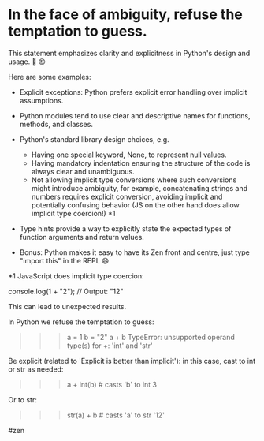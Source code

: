 # In the face of ambiguity, refuse the temptation to guess.

This statement emphasizes clarity and explicitness in Python's design and usage. 🐍 😍

Here are some examples:

- Explicit exceptions: Python prefers explicit error handling over implicit assumptions.

- Python modules tend to use clear and descriptive names for functions, methods, and classes.

- Python's standard library design choices, e.g.
  - Having one special keyword, None, to represent null values.
  - Having mandatory indentation ensuring the structure of the code is always clear and unambiguous.
  - Not allowing implicit type conversions where such conversions might introduce ambiguity, for example, concatenating strings and numbers requires explicit conversion, avoiding implicit and potentially confusing behavior (JS on the other  hand does allow implicit type coercion!) *1

- Type hints provide a way to explicitly state the expected types of function arguments and return values.

- Bonus: Python makes it easy to have its Zen front and centre, just type "import this" in the REPL 😄

*1
JavaScript does implicit type coercion:

console.log(1 + "2"); // Output: "12"

This can lead to unexpected results.

In Python we refuse the temptation to guess:

>>> a = 1
>>> b = "2"
>>> a + b
TypeError: unsupported operand type(s) for +: 'int' and 'str'

Be explicit (related to 'Explicit is better than implicit'): in this case, cast to int or str as needed:

>>> a + int(b)  # casts 'b' to int
3

Or to str:

>>> str(a) + b  # casts 'a' to str
'12'

#zen
